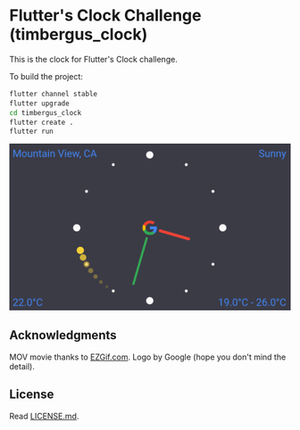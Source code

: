 # Flutter's Clock Challenge (timbergus_clock)

This is the clock for Flutter's Clock challenge.

To build the project:

```bash
flutter channel stable
flutter upgrade
cd timbergus_clock
flutter create .
flutter run
```

![Timbergus Clock](assets/splash.png?raw=true "Timbergus Clock")

## Acknowledgments

MOV movie thanks to [EZGif.com](https://ezgif.com/gif-to-mov).
Logo by Google (hope you don't mind the detail).

## License

Read [LICENSE.md](LICENSE.md).

